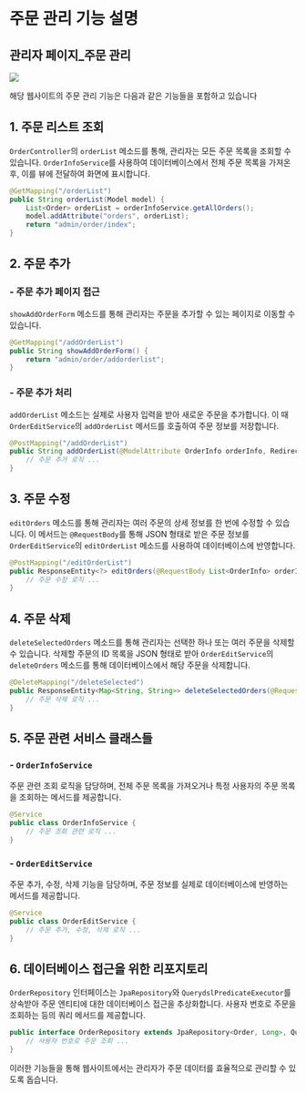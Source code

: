 # 주문 관리 기능 설명


## 관리자 페이지_주문 관리
<img src="https://github.com/donggyunhuh/TeamProject_Flower/blob/main/%ED%94%84%EB%A1%9C%EC%A0%9D%ED%8A%B8%20%EC%82%AC%EC%A7%84/%EA%B4%80%EB%A6%AC%EC%9E%90%20%ED%8E%98%EC%9D%B4%EC%A7%80/%EA%B4%80%EB%A6%AC%EC%9E%90%ED%8E%98%EC%9D%B4%EC%A7%80UI/%EC%A3%BC%EB%AC%B8%EA%B4%80%EB%A6%AC.png?raw=true">

<br>

해당 웹사이트의 주문 관리 기능은 다음과 같은 기능들을 포함하고 있습니다

## 1. 주문 리스트 조회

`OrderController`의 `orderList` 메소드를 통해, 관리자는 모든 주문 목록을 조회할 수 있습니다. `OrderInfoService`를 사용하여 데이터베이스에서 전체 주문 목록을 가져온 후, 이를 뷰에 전달하여 화면에 표시합니다.

```java
@GetMapping("/orderList")
public String orderList(Model model) {
    List<Order> orderList = orderInfoService.getAllOrders();
    model.addAttribute("orders", orderList);
    return "admin/order/index";
}
```

## 2. 주문 추가

### - 주문 추가 페이지 접근

`showAddOrderForm` 메소드를 통해 관리자는 주문을 추가할 수 있는 페이지로 이동할 수 있습니다.

```java
@GetMapping("/addOrderList")
public String showAddOrderForm() {
    return "admin/order/addorderlist";
}
```

### - 주문 추가 처리

`addOrderList` 메소드는 실제로 사용자 입력을 받아 새로운 주문을 추가합니다. 이 때 `OrderEditService`의 `addOrderList` 메서드를 호출하여 주문 정보를 저장합니다.

```java
@PostMapping("/addOrderList")
public String addOrderList(@ModelAttribute OrderInfo orderInfo, RedirectAttributes redirectAttributes) {
    // 주문 추가 로직 ...
}
```

## 3. 주문 수정

`editOrders` 메소드를 통해 관리자는 여러 주문의 상세 정보를 한 번에 수정할 수 있습니다. 이 메서드는 `@RequestBody`를 통해 JSON 형태로 받은 주문 정보를 `OrderEditService`의 `editOrderList` 메소드를 사용하여 데이터베이스에 반영합니다.

```java
@PostMapping("/editOrderList")
public ResponseEntity<?> editOrders(@RequestBody List<OrderInfo> orderInfo) {
    // 주문 수정 로직 ...
}
```

## 4. 주문 삭제

`deleteSelectedOrders` 메소드를 통해 관리자는 선택한 하나 또는 여러 주문을 삭제할 수 있습니다. 삭제할 주문의 ID 목록을 JSON 형태로 받아 `OrderEditService`의 `deleteOrders` 메소드를 통해 데이터베이스에서 해당 주문을 삭제합니다.

```java
@DeleteMapping("/deleteSelected")
public ResponseEntity<Map<String, String>> deleteSelectedOrders(@RequestBody List<Long> orderIds) {
    // 주문 삭제 로직 ...
}
```

## 5. 주문 관련 서비스 클래스들

### - `OrderInfoService`

주문 관련 조회 로직을 담당하며, 전체 주문 목록을 가져오거나 특정 사용자의 주문 목록을 조회하는 메서드를 제공합니다.

```java
@Service
public class OrderInfoService {
    // 주문 조회 관련 로직 ...
}
```

### - `OrderEditService`

주문 추가, 수정, 삭제 기능을 담당하며, 주문 정보를 실제로 데이터베이스에 반영하는 메서드를 제공합니다.

```java
@Service
public class OrderEditService {
    // 주문 추가, 수정, 삭제 로직 ...
}
```

## 6. 데이터베이스 접근을 위한 리포지토리

`OrderRepository` 인터페이스는 `JpaRepository`와 `QuerydslPredicateExecutor`를 상속받아 주문 엔티티에 대한 데이터베이스 접근을 추상화합니다. 사용자 번호로 주문을 조회하는 등의 쿼리 메서드를 제공합니다.

```java
public interface OrderRepository extends JpaRepository<Order, Long>, QuerydslPredicateExecutor<Order> {
    // 사용자 번호로 주문 조회 ...
}
```

이러한 기능들을 통해 웹사이트에서는 관리자가 주문 데이터를 효율적으로 관리할 수 있도록 돕습니다.
